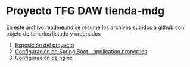 # Proyecto TFG DAW tienda-mdg

En este archivo readme.md se resume los archivos subidos a github con objeto de tenerlos listado y ordenados


1. [Exposición del proyecto ](tienda-mdg-exposicion-v20.pdf)
2. [Configuración de Spring Boot - application.properties](aplication.properties.tienda-mdg.txt)
3. [Configuración de nginx](nginx.conf.tienda-mdg.txt)



